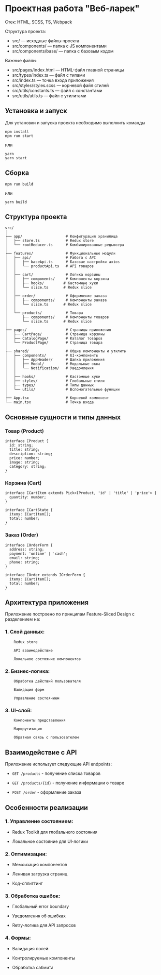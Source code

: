 # Проектная работа "Веб-ларек"

Стек: HTML, SCSS, TS, Webpack

Структура проекта:
- src/ — исходные файлы проекта
- src/components/ — папка с JS компонентами
- src/components/base/ — папка с базовым кодом

Важные файлы:
- src/pages/index.html — HTML-файл главной страницы
- src/types/index.ts — файл с типами
- src/index.ts — точка входа приложения
- src/styles/styles.scss — корневой файл стилей
- src/utils/constants.ts — файл с константами
- src/utils/utils.ts — файл с утилитами

## Установка и запуск
Для установки и запуска проекта необходимо выполнить команды

```
npm install
npm run start
```

или

```
yarn
yarn start
```
## Сборка

```
npm run build
```

или

```
yarn build
```
## Структура проекта
```
src/
│
├── app/                    # Конфигурация хранилища
│   ├── store.ts            # Redux store
│   └── rootReducer.ts      # Комбинированные редьюсеры
│
├── features/               # Функциональные модули
│   ├── api/                # Работа с API
│   │   ├── baseApi.ts      # Базовые настройки axios
│   │   └── productApi.ts   # API товаров
│   │
│   ├── cart/               # Логика корзины
│   │   ├── components/     # Компоненты корзины
│   │   ├── hooks/         # Кастомные хуки
│   │   └── slice.ts       # Redux slice
│   │
│   ├── order/              # Оформление заказа
│   │   ├── components/     # Компоненты заказа
│   │   └── slice.ts       # Redux slice
│   │
│   └── products/           # Товары
│       ├── components/     # Компоненты товаров
│       └── slice.ts       # Redux slice
│
├── pages/                  # Страницы приложения
│   ├── CartPage/           # Страница корзины
│   ├── CatalogPage/        # Каталог товаров
│   └── ProductPage/        # Страница товара
│
├── shared/                 # Общие компоненты и утилиты
│   ├── components/         # UI-компоненты
│   │   ├── AppHeader/      # Шапка приложения
│   │   ├── Modal/          # Модальные окна
│   │   └── Notification/   # Уведомления
│   │
│   ├── hooks/              # Кастомные хуки
│   ├── styles/             # Глобальные стили
│   ├── types/              # Типы данных
│   └── utils/              # Вспомогательные функции
│
├── App.tsx                 # Корневой компонент
└── main.tsx                # Точка входа
```

## Основные сущности и типы данных
### Товар (Product)

```
interface IProduct {
  id: string;
  title: string;
  description: string;
  price: number;
  image: string;
  category: string;
}
```
### Корзина (Cart)
```
interface ICartItem extends Pick<IProduct, 'id' | 'title' | 'price'> {
  quantity: number;
}

interface ICartState {
  items: ICartItem[];
  total: number;
}
```
### Заказ (Order)
```
interface IOrderForm {
  address: string;
  payment: 'online' | 'cash';
  email: string;
  phone: string;
}

interface IOrder extends IOrderForm {
  items: ICartItem[];
  total: number;
}
```

## Архитектура приложения
Приложение построено по принципам Feature-Sliced Design с разделением на:

### 1. Слой данных:

        Redux store

        API взаимодействие

        Локальное состояние компонентов

### 2. Бизнес-логика:

        Обработка действий пользователя

        Валидация форм

        Управление состоянием

### 3. UI-слой:

        Компоненты представления

        Маршрутизация

        Обратная связь с пользователем

## Взаимодействие с API
Приложение использует следующие API endpoints:

- `GET /products` - получение списка товаров

- `GET /products/{id}` - получение информации о товаре

- `POST /order` - оформление заказа

## Особенности реализации
### 1. Управление состоянием:

- Redux Toolkit для глобального состояния

- Локальное состояние для UI-логики

### 2. Оптимизации:

- Мемоизация компонентов

- Ленивая загрузка страниц

- Код-сплиттинг

### 3. Обработка ошибок:

- Глобальный error boundary

- Уведомления об ошибках

- Retry-логика для API запросов

### 4. Формы:

- Валидация полей

- Контролируемые компоненты

- Обработка сабмита